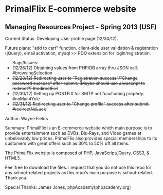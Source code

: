 PrimalFlix E-commerce website
==============================

Managing Resources Project - Spring 2013 (USF)
----------------------------------------------

Current Status: Developing User profile page (12/30/12).

Future plans: "add to cart" function, client-side user validation & registration (jQuery), email activation, mysql >> PDO extension for login/registration. 

<ul>Bugs/Issues:
<li>(12/26/12) Obtaining values from PHP/DB array thru JSON call. #browsingSelection</li>
<li><s>(12/28/12) Redirecting user to "Registration success"/"Change password success" after submit. (Maybe should use Javascript to redirect?) #redirectFail</s></li>
<li>(12/30/12) Setting up POSTFIX for SMTP not functioning properly. #noMail4Yule
<li><s>(12/31/12) Redirecting user to "Change profile" success after submit. #redirectNoLuck</s></li>
</ul>

Author: Wayne Fields

Summary: PrimalFlix is an E-commerce website which main purpose is to provide entertainment such as DVDs, Blu-Rays, and Video games at unbelievably low prices.
 PrimalFlix also provides special memberships to its customers with great offers such as 30% to 50% off all items. 

The PrimalFlix website is composed of PHP, JavaScript/jQuery, CSS3, & HTML5.

Feel free to download the files. I request that you do not use this repo for any school-related projects as this repo's main purpose is school-related. Thank you.

Special Thanks: James Jones, phpAcademy(phpacademy.org)
